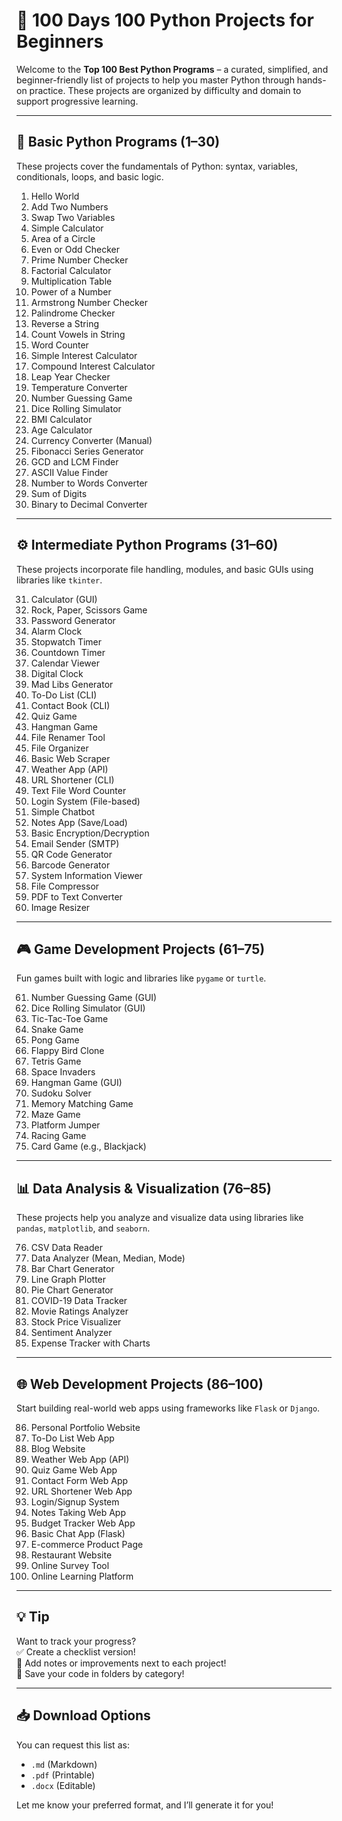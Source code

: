 # 🐍 100 Days 100 Python Projects for Beginners

Welcome to the **Top 100 Best Python Programs** – a curated, simplified, and beginner-friendly list of projects to help you master Python through hands-on practice. These projects are organized by difficulty and domain to support progressive learning.

---

## 🧩 Basic Python Programs (1–30)

These projects cover the fundamentals of Python: syntax, variables, conditionals, loops, and basic logic.

1. Hello World  
2. Add Two Numbers  
3. Swap Two Variables  
4. Simple Calculator  
5. Area of a Circle  
6. Even or Odd Checker  
7. Prime Number Checker  
8. Factorial Calculator  
9. Multiplication Table  
10. Power of a Number  
11. Armstrong Number Checker  
12. Palindrome Checker  
13. Reverse a String  
14. Count Vowels in String  
15. Word Counter  
16. Simple Interest Calculator  
17. Compound Interest Calculator  
18. Leap Year Checker  
19. Temperature Converter  
20. Number Guessing Game  
21. Dice Rolling Simulator  
22. BMI Calculator  
23. Age Calculator  
24. Currency Converter (Manual)  
25. Fibonacci Series Generator  
26. GCD and LCM Finder  
27. ASCII Value Finder  
28. Number to Words Converter  
29. Sum of Digits  
30. Binary to Decimal Converter  

---

## ⚙️ Intermediate Python Programs (31–60)

These projects incorporate file handling, modules, and basic GUIs using libraries like `tkinter`.

31. Calculator (GUI)  
32. Rock, Paper, Scissors Game  
33. Password Generator  
34. Alarm Clock  
35. Stopwatch Timer  
36. Countdown Timer  
37. Calendar Viewer  
38. Digital Clock  
39. Mad Libs Generator  
40. To-Do List (CLI)  
41. Contact Book (CLI)  
42. Quiz Game  
43. Hangman Game  
44. File Renamer Tool  
45. File Organizer  
46. Basic Web Scraper  
47. Weather App (API)  
48. URL Shortener (CLI)  
49. Text File Word Counter  
50. Login System (File-based)  
51. Simple Chatbot  
52. Notes App (Save/Load)  
53. Basic Encryption/Decryption  
54. Email Sender (SMTP)  
55. QR Code Generator  
56. Barcode Generator  
57. System Information Viewer  
58. File Compressor  
59. PDF to Text Converter  
60. Image Resizer  

---

## 🎮 Game Development Projects (61–75)

Fun games built with logic and libraries like `pygame` or `turtle`.

61. Number Guessing Game (GUI)  
62. Dice Rolling Simulator (GUI)  
63. Tic-Tac-Toe Game  
64. Snake Game  
65. Pong Game  
66. Flappy Bird Clone  
67. Tetris Game  
68. Space Invaders  
69. Hangman Game (GUI)  
70. Sudoku Solver  
71. Memory Matching Game  
72. Maze Game  
73. Platform Jumper  
74. Racing Game  
75. Card Game (e.g., Blackjack)  

---

## 📊 Data Analysis & Visualization (76–85)

These projects help you analyze and visualize data using libraries like `pandas`, `matplotlib`, and `seaborn`.

76. CSV Data Reader  
77. Data Analyzer (Mean, Median, Mode)  
78. Bar Chart Generator  
79. Line Graph Plotter  
80. Pie Chart Generator  
81. COVID-19 Data Tracker  
82. Movie Ratings Analyzer  
83. Stock Price Visualizer  
84. Sentiment Analyzer  
85. Expense Tracker with Charts  

---

## 🌐 Web Development Projects (86–100)

Start building real-world web apps using frameworks like `Flask` or `Django`.

86. Personal Portfolio Website  
87. To-Do List Web App  
88. Blog Website  
89. Weather Web App (API)  
90. Quiz Game Web App  
91. Contact Form Web App  
92. URL Shortener Web App  
93. Login/Signup System  
94. Notes Taking Web App  
95. Budget Tracker Web App  
96. Basic Chat App (Flask)  
97. E-commerce Product Page  
98. Restaurant Website  
99. Online Survey Tool  
100. Online Learning Platform  

---

## 💡 Tip

Want to track your progress?  
✅ Create a checklist version!  
📝 Add notes or improvements next to each project!  
📂 Save your code in folders by category!

---

## 📥 Download Options

You can request this list as:
- `.md` (Markdown)
- `.pdf` (Printable)
- `.docx` (Editable)

Let me know your preferred format, and I’ll generate it for you!


